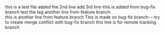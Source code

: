 this is a test file
added the 2nd line 
add 3rd line-this is added from bug-fix branch
test the tag
another line from feature branch    
this is another line from feature branch 
This is made on bug-fix branch---try to create merge conflict with bug-fix branch
this line is for remote tracking branch